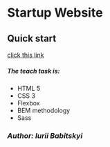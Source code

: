 # Startup Website

## Quick start

[click this link](https://yralei.github.io/project1foudationweb/)

##### The teach task is:

- HTML 5
- CSS 3
- Flexbox
- BEM methodology
- Sass

### **_Author: Iurii Babitskyi_**
